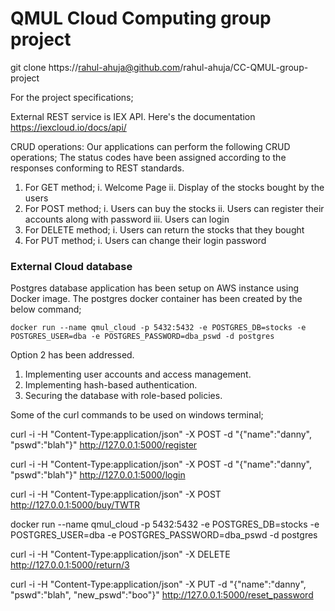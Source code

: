 # QMUL Cloud Computing group project

git clone https://rahul-ahuja@github.com/rahul-ahuja/CC-QMUL-group-project




For the project specifications;

External REST service is IEX API. Here's the documentation https://iexcloud.io/docs/api/
<snapshot of the quote price and symbol>
  
CRUD operations: Our applications can perform the following CRUD operations; The status codes have been assigned according to the responses conforming to REST standards.

1. For GET method; i. Welcome Page ii. Display of the stocks bought by the users
2. For POST method; i. Users can buy the stocks ii. Users can register their accounts along with password iii. Users can login
3. For DELETE method; i. Users can return the stocks that they bought
4. For PUT method; i. Users can change their login password

### External Cloud database 
Postgres database application has been setup on AWS instance using Docker image. The postgres docker container has been created by the below command;

`docker run --name qmul_cloud -p 5432:5432 -e POSTGRES_DB=stocks -e POSTGRES_USER=dba -e POSTGRES_PASSWORD=dba_pswd -d postgres` 
 
Option 2 has been addressed. 

1. Implementing user accounts and access management.
2. Implementing hash-based authentication.
3. Securing the database with role-based policies.



Some of the curl commands to be used on windows terminal;

curl -i -H "Content-Type:application/json" -X POST -d "{\"name\":\"danny\", \"pswd\":\"blah\"}" http://127.0.0.1:5000/register

curl -i -H "Content-Type:application/json" -X POST -d "{\"name\":\"danny\", \"pswd\":\"blah\"}" http://127.0.0.1:5000/login

curl -i -H "Content-Type:application/json" -X POST http://127.0.0.1:5000/buy/TWTR

docker run --name qmul_cloud -p 5432:5432 -e POSTGRES_DB=stocks -e POSTGRES_USER=dba -e POSTGRES_PASSWORD=dba_pswd -d postgres

curl -i -H "Content-Type:application/json" -X DELETE http://127.0.0.1:5000/return/3

curl -i -H "Content-Type:application/json" -X PUT -d "{\"name\":\"danny\", \"pswd\":\"blah\", \"new_pswd\":\"boo\"}" http://127.0.0.1:5000/reset_password


